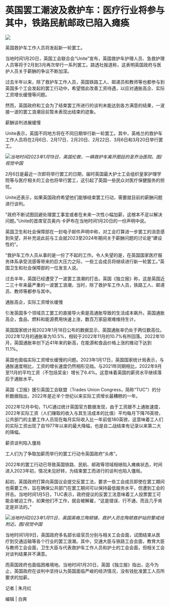 # 英国罢工潮波及救护车：医疗行业将参与其中，铁路民航邮政已陷入瘫痪

![](https://inews.gtimg.com/newsapp_bt/0/15621744008/1000)

英国救护车工作人员将发起新一轮罢工。

当地时间1月20日，英国工会联合会“Unite”宣布，英国救护车护理人员、急救护理人员等将于2月到3月再次举行一系列罢工。路透社报道称，这表明英国政府与医护人员关于薪酬的争议不断加深。

过去半年以来，除了救护车工作人员，英国铁路工人、邮递员和教师等也都参与到英国多个工会发起的罢工行动中，希望借此改善工资待遇，以应对通胀高企、实际工资增长缓慢等问题。

然而，英国政府和工会为了结束罢工所进行的谈判未能达到各方满意的结果，一波接一波的罢工浪潮目前暂未表现出结束的迹象。

薪酬谈判进展缓慢

Unite表示，英国不同地方将在不同日期举行新一轮罢工。其中，英格兰的救护车工作人员将在2月6日、2月17日、2月20日、2月22日、3月6日和3月20日举行罢工。

![](https://inews.gtimg.com/newsapp_bt/0/15621744010/1000)_当地时间2023年1月19日，英国伦敦，一辆救护车离开图廷的圣乔治医院。图/视觉中国_

2月6日是最近一次即将举行罢工的日期，届时英国最大护士工会组织皇家护理学院等与医疗相关的工会也将举行罢工，这引起了英国一些民众对医疗保健服务的担忧。

Unite还表示，如果英国政府希望他们能够结束罢工行动，需要就目前的薪酬问题进行谈判。

"政府不断试图回避处理罢工事宜或者在未来一次性小幅加薪，这根本不足以解决问题。”Unite的首席官员奥内·卡萨布在当地时间1月20日的一份声明中说。

英国卫生和社会保障部在一封电子邮件声明中称，对工会打算进一步罢工的消息感到失望，并补充说此前与工会就2023至2024年期间关于薪酬问题的讨论是“建设性的”。

“救护车工作人员从事的是一份了不起的工作。令人失望的是，在英国国家医疗服务体系承受流感等带来的巨大压力之际，一些工会成员将继续进行新一轮罢工。”英国卫生和社会保障部的一位发言人说。

过去半年，英国已经遭受了一波罢工浪潮的打击。英国《独立报》称，这是英国近二三十年来最严重的一波罢工浪潮，当时，除了救护车工作人员，铁路工人、邮递员、教师等都参与其中。

通胀高企，实际工资增长缓慢

引发英国多个领域员工罢工的直接导火索是高通胀导致的生活成本飙升。英国通胀高企，食品、燃料和能源费用快速上涨，数百万家庭艰难维持生计。

英国国家统计局2023年1月18日公布的数据显示，英国通胀率仍处于两位数高位。2022年12月的通胀率为10.5%，相较于2022年11月的10.7%有所回落。2022年10月，英国通胀率创下近41年来的新高，在能源和食品价格上涨的推动下达到11.1%。

英国也面临实际工资增长缓慢的问题。2023年1月17日，英国国家统计局表示，与通胀速度相比，工资的增长速度仍然相形见绌。与2021年同期相比，2022年9月至11月的平均工资（不包括奖金）增长了6.4%。这意味着英国的薪资水平继续落后于通胀水平。

英国《卫报》援引英国工会联盟（Trades Union
Congress，简称“TUC”）的分析数据指出，2022年是近半个世纪以来实际工资增长最糟糕的一年。

2022年12月中旬，TUC通过统计英国官方数据发现，由于工资跟不上通胀速度，2022年实际工资（人们赚取的收入与其生活成本的比值）平均每月下降76英镑，公共部门的主要工作人员现在每月实际收入比一年前低180英镑，这意味着工人们的实际工资出现了自1977年以来的最大降幅，也是自二战结束有记录以来第二大的降幅。

薪资谈判陷入僵局

工人们为了争取加薪而举行的罢工行动令英国政府“头疼”。

2022年的罢工行动已导致英国铁路、民航、邮政等领域相继陷入瘫痪状态，时间进入2023年初，情况未见好转，为结束罢工而进行的谈判也陷入僵局。

起初，英国政府打算向英国议会提交反罢工法，要求一些工会成员即使在罢工期间也需要工作，旨在确保公共部门在罢工期间可以保持最低服务水平，但遭到工会的抨击。当地时间1月5日，TUC表示，政府提议的反罢工法意味着工人投票罢工可能会被迫工作，如果他们不工作，就会被解雇，“这是错误、行不通，而且几乎肯定是非法的。”

![](https://inews.gtimg.com/newsapp_bt/0/15621744011/1000)_当地时间2023年1月11日，英国英格兰陶顿镇，救护人员在陶顿救护站的警戒线附近。图/视觉中国_

当地时间1月9日，英国政府多名部长级官员分别与相关工会会面，试图结束从医疗到交通运输等各个行业的罢工浪潮。其中，交通大臣与铁路工会会面，教育大臣与教师工会会面，卫生大臣与代表救护车工作人员和护士的工会会面，但相关工会对谈判结果并不满意。

而英国政府也面临困难境地。当地时间1月20日，英国《独立报》指出，迄今为止，英国政府在谈判中坚持认为英国面临严峻的经济情况，没有钱批准罢工人员所要求的加薪。

记者 | 朱月红

编辑 | 白爽

